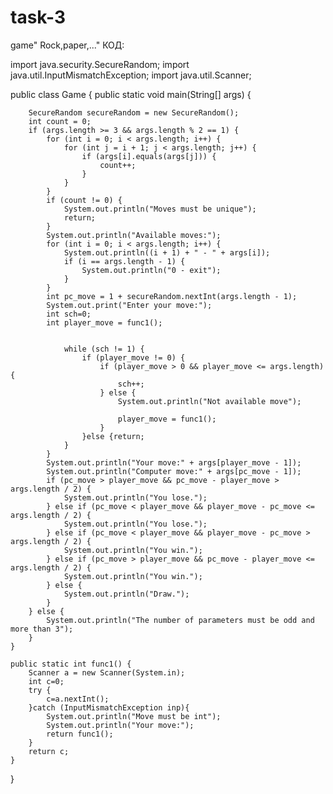 # task-3
game" Rock,paper,..."
 КОД:
 
 
import java.security.SecureRandom;
import java.util.InputMismatchException;
import java.util.Scanner;

public class Game {
    public static void main(String[] args) {

        SecureRandom secureRandom = new SecureRandom();
        int count = 0;
        if (args.length >= 3 && args.length % 2 == 1) {
            for (int i = 0; i < args.length; i++) {
                for (int j = i + 1; j < args.length; j++) {
                    if (args[i].equals(args[j])) {
                        count++;
                    }
                }
            }
            if (count != 0) {
                System.out.println("Moves must be unique");
                return;
            }
            System.out.println("Available moves:");
            for (int i = 0; i < args.length; i++) {
                System.out.println((i + 1) + " - " + args[i]);
                if (i == args.length - 1) {
                    System.out.println("0 - exit");
                }
            }
            int pc_move = 1 + secureRandom.nextInt(args.length - 1);
            System.out.print("Enter your move:");
            int sch=0;
            int player_move = func1();


                while (sch != 1) {
                    if (player_move != 0) {
                        if (player_move > 0 && player_move <= args.length) {
                            sch++;
                        } else {
                            System.out.println("Not available move");

                            player_move = func1();
                        }
                    }else {return;
                }
            }
            System.out.println("Your move:" + args[player_move - 1]);
            System.out.println("Computer move:" + args[pc_move - 1]);
            if (pc_move > player_move && pc_move - player_move > args.length / 2) {
                System.out.println("You lose.");
            } else if (pc_move < player_move && player_move - pc_move <= args.length / 2) {
                System.out.println("You lose.");
            } else if (pc_move < player_move && player_move - pc_move > args.length / 2) {
                System.out.println("You win.");
            } else if (pc_move > player_move && pc_move - player_move <= args.length / 2) {
                System.out.println("You win.");
            } else {
                System.out.println("Draw.");
            }
        } else {
            System.out.println("The number of parameters must be odd and more than 3");
        }
    }

    public static int func1() {
        Scanner a = new Scanner(System.in);
        int c=0;
        try {
            c=a.nextInt();
        }catch (InputMismatchException inp){
            System.out.println("Move must be int");
            System.out.println("Your move:");
            return func1();
        }
        return c;
    }
}






